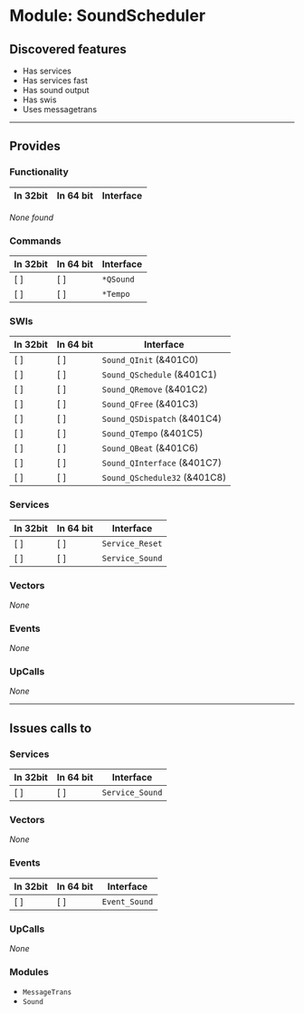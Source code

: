 # Module: SoundScheduler

## Discovered features


* Has services
* Has services fast
* Has sound output
* Has swis
* Uses messagetrans

---

## Provides

### Functionality

| In 32bit | In 64 bit | Interface |
|----------|-----------|-----------|

*None found*

### Commands


| In 32bit | In 64 bit | Interface |
|----------|-----------|-----------|
| [ ]      | [ ]       | `*QSound` |
| [ ]      | [ ]       | `*Tempo` |


### SWIs


| In 32bit | In 64 bit | Interface |
|----------|-----------|-----------|
| [ ]      | [ ]       | `Sound_QInit` (&401C0) |
| [ ]      | [ ]       | `Sound_QSchedule` (&401C1) |
| [ ]      | [ ]       | `Sound_QRemove` (&401C2) |
| [ ]      | [ ]       | `Sound_QFree` (&401C3) |
| [ ]      | [ ]       | `Sound_QSDispatch` (&401C4) |
| [ ]      | [ ]       | `Sound_QTempo` (&401C5) |
| [ ]      | [ ]       | `Sound_QBeat` (&401C6) |
| [ ]      | [ ]       | `Sound_QInterface` (&401C7) |
| [ ]      | [ ]       | `Sound_QSchedule32` (&401C8) |


### Services


| In 32bit | In 64 bit | Interface |
|----------|-----------|-----------|
| [ ]      | [ ]       | `Service_Reset` |
| [ ]      | [ ]       | `Service_Sound` |


### Vectors


*None*


### Events


*None*


### UpCalls


*None*


---

## Issues calls to

### Services


| In 32bit | In 64 bit | Interface |
|----------|-----------|-----------|
| [ ]      | [ ]       | `Service_Sound` |


### Vectors


*None*


### Events


| In 32bit | In 64 bit | Interface |
|----------|-----------|-----------|
| [ ]      | [ ]       | `Event_Sound` |


### UpCalls


*None*


### Modules


* `MessageTrans`
* `Sound`


